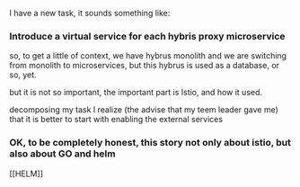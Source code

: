 
I have a new task, it sounds something like: 
### Introduce a virtual service for each hybris proxy microservice

so, to get a little of context, we have hybrus monolith and we are switching from monolith to microservices, but this hybrus is used as a database, or so, yet. 

but it is not so important, the important part is Istio, and how it used. 

decomposing my task I realize (the advise that my teem leader gave me) that it is better to start with enabling the external services 

### OK, to be completely honest, this story not only about istio, but also about GO and helm





[[HELM]]